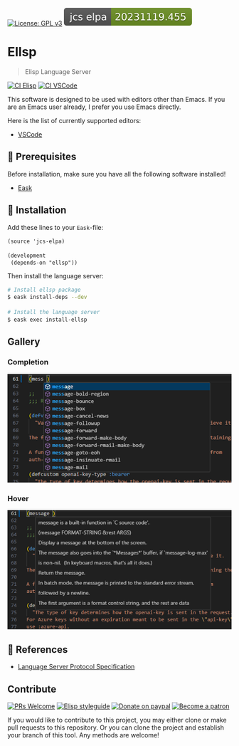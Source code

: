 [![License: GPL v3](https://img.shields.io/badge/License-GPL%20v3-blue.svg)](https://www.gnu.org/licenses/gpl-3.0)
[![JCS-ELPA](https://raw.githubusercontent.com/jcs-emacs/badges/master/elpa/v/ellsp.svg)](https://jcs-emacs.github.io/jcs-elpa/#/ellsp)

# Ellsp
> Elisp Language Server

[![CI Elisp](https://github.com/jcs-elpa/ellsp/actions/workflows/test-elisp.yml/badge.svg)](https://github.com/jcs-elpa/ellsp/actions/workflows/test-elisp.yml)
[![CI VSCode](https://github.com/jcs-elpa/ellsp/actions/workflows/test-vscode.yml/badge.svg)](https://github.com/jcs-elpa/ellsp/actions/workflows/test-vscode.yml)

This software is designed to be used with editors other than Emacs. If you are
an Emacs user already, I prefer you use Emacs directly.

Here is the list of currently supported editors:

- [VSCode](https://marketplace.visualstudio.com/items?itemName=jcs090218.Ellsp)

## 🔧 Prerequisites

Before installation, make sure you have all the following software installed!

- [Eask](https://github.com/emacs-eask/cli)

## 💾 Installation

Add these lines to your `Eask`-file:

```elisp
(source 'jcs-elpa)

(development
 (depends-on "ellsp"))
```

Then install the language server:

```sh
# Install ellsp package
$ eask install-deps --dev

# Install the language server
$ eask exec install-ellsp
```

## Gallery

### Completion

<img src="./etc/completion.png"/>

### Hover

<img src="./etc/hover.png"/>

## 🔗 References

- [Language Server Protocol Specification](https://microsoft.github.io/language-server-protocol/specifications/lsp/3.17/specification/)

## Contribute

[![PRs Welcome](https://img.shields.io/badge/PRs-welcome-brightgreen.svg)](http://makeapullrequest.com)
[![Elisp styleguide](https://img.shields.io/badge/elisp-style%20guide-purple)](https://github.com/bbatsov/emacs-lisp-style-guide)
[![Donate on paypal](https://img.shields.io/badge/paypal-donate-1?logo=paypal&color=blue)](https://www.paypal.me/jcs090218)
[![Become a patron](https://img.shields.io/badge/patreon-become%20a%20patron-orange.svg?logo=patreon)](https://www.patreon.com/jcs090218)

If you would like to contribute to this project, you may either
clone or make pull requests to this repository. Or you can
clone the project and establish your branch of this tool.
Any methods are welcome!
